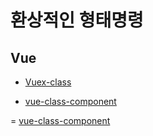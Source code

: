 # 환상적인 형태명령

## Vue

- [Vuex-class](https://www.npmjs.com/package/vuex-class)

- [vue-class-component](https://www.npmjs.com/package/vue-class-component)

= [vue-class-component](https://www.npmjs.com/package/vue-property-decorator)


